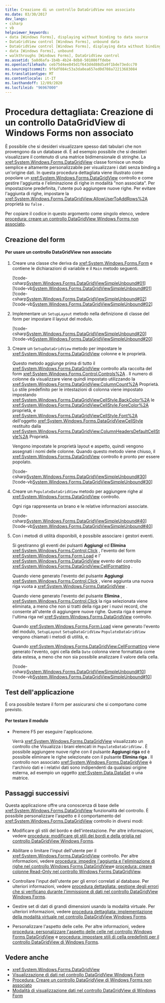 ```yaml
---
title: Creazione di un controllo DataGridView non associato
ms.date: 03/30/2017
dev_langs:
- csharp
- vb
helpviewer_keywords:
- data [Windows Forms], displaying without binding to data source
- DataGridView control [Windows Forms], unbound data
- DataGridView control [Windows Forms], displaying data without binding to a data source
- data [Windows Forms], unbound
- walkthroughs [Windows Forms], DataGridView control
ms.assetid: 5a8d6afa-1b4b-4b24-8db8-501086ffdebe
ms.openlocfilehash: ceb75d4ee845d1f643d4d88d5a9f1bde73edcc70
ms.sourcegitcommit: 9f6df084c53a3da0ea657ed0d708a72213683084
ms.translationtype: MT
ms.contentlocale: it-IT
ms.lasthandoff: 12/09/2020
ms.locfileid: "96967000"
---
```

# <a name="walkthrough-creating-an-unbound-windows-forms-datagridview-control"></a>Procedura dettagliata: Creazione di un controllo DataGridView di Windows Forms non associato
È possibile che si desideri visualizzare spesso dati tabulari che non provengono da un database di. È ad esempio possibile che si desideri visualizzare il contenuto di una matrice bidimensionale di stringhe. La <xref:System.Windows.Forms.DataGridView> classe fornisce un modo semplice e altamente personalizzabile per visualizzare i dati senza binding a un'origine dati. In questa procedura dettagliata viene illustrato come popolare un <xref:System.Windows.Forms.DataGridView> controllo e come gestire l'aggiunta e l'eliminazione di righe in modalità "non associata". Per impostazione predefinita, l'utente può aggiungere nuove righe. Per evitare l'aggiunta di righe, impostare la <xref:System.Windows.Forms.DataGridView.AllowUserToAddRows%2A> proprietà su `false` .  
  
 Per copiare il codice in questo argomento come singolo elenco, vedere [procedura: creare un controllo DataGridView Windows Forms non associato](how-to-create-an-unbound-windows-forms-datagridview-control.md).  
  
## <a name="creating-the-form"></a>Creazione del form  
  
#### <a name="to-use-an-unbound-datagridview-control"></a>Per usare un controllo DataGridView non associato  
  
1. Creare una classe che deriva da <xref:System.Windows.Forms.Form> e contiene le dichiarazioni di variabile e il `Main` metodo seguenti.  
  
     [!code-csharp[System.Windows.Forms.DataGridViewSimpleUnbound#01](~/samples/snippets/csharp/VS_Snippets_Winforms/System.Windows.Forms.DataGridViewSimpleUnbound/CS/simpleunbound.cs#01)]
     [!code-vb[System.Windows.Forms.DataGridViewSimpleUnbound#01](~/samples/snippets/visualbasic/VS_Snippets_Winforms/System.Windows.Forms.DataGridViewSimpleUnbound/VB/simpleunbound.vb#01)]  
    [!code-csharp[System.Windows.Forms.DataGridViewSimpleUnbound#02](~/samples/snippets/csharp/VS_Snippets_Winforms/System.Windows.Forms.DataGridViewSimpleUnbound/CS/simpleunbound.cs#02)]
    [!code-vb[System.Windows.Forms.DataGridViewSimpleUnbound#02](~/samples/snippets/visualbasic/VS_Snippets_Winforms/System.Windows.Forms.DataGridViewSimpleUnbound/VB/simpleunbound.vb#02)]  
  
2. Implementare un `SetupLayout` metodo nella definizione di classe del form per impostare il layout del modulo.  
  
     [!code-csharp[System.Windows.Forms.DataGridViewSimpleUnbound#20](~/samples/snippets/csharp/VS_Snippets_Winforms/System.Windows.Forms.DataGridViewSimpleUnbound/CS/simpleunbound.cs#20)]
     [!code-vb[System.Windows.Forms.DataGridViewSimpleUnbound#20](~/samples/snippets/visualbasic/VS_Snippets_Winforms/System.Windows.Forms.DataGridViewSimpleUnbound/VB/simpleunbound.vb#20)]  
  
3. Creare un `SetupDataGridView` metodo per impostare le <xref:System.Windows.Forms.DataGridView> colonne e le proprietà.  
  
     Questo metodo aggiunge prima di tutto il <xref:System.Windows.Forms.DataGridView> controllo alla raccolta del form <xref:System.Windows.Forms.Control.Controls%2A> . Il numero di colonne da visualizzare viene quindi impostato utilizzando la <xref:System.Windows.Forms.DataGridView.ColumnCount%2A> Proprietà. Lo stile predefinito per le intestazioni di colonna viene impostato impostando <xref:System.Windows.Forms.DataGridViewCellStyle.BackColor%2A> le <xref:System.Windows.Forms.DataGridViewCellStyle.ForeColor%2A> proprietà, e <xref:System.Windows.Forms.DataGridViewCellStyle.Font%2A> dell'oggetto <xref:System.Windows.Forms.DataGridViewCellStyle> restituito dalla <xref:System.Windows.Forms.DataGridView.ColumnHeadersDefaultCellStyle%2A> Proprietà.  
  
     Vengono impostate le proprietà layout e aspetto, quindi vengono assegnati i nomi delle colonne. Quando questo metodo viene chiuso, il <xref:System.Windows.Forms.DataGridView> controllo è pronto per essere popolato.  
  
     [!code-csharp[System.Windows.Forms.DataGridViewSimpleUnbound#30](~/samples/snippets/csharp/VS_Snippets_Winforms/System.Windows.Forms.DataGridViewSimpleUnbound/CS/simpleunbound.cs#30)]
     [!code-vb[System.Windows.Forms.DataGridViewSimpleUnbound#30](~/samples/snippets/visualbasic/VS_Snippets_Winforms/System.Windows.Forms.DataGridViewSimpleUnbound/VB/simpleunbound.vb#30)]  
  
4. Creare un `PopulateDataGridView` metodo per aggiungere righe al <xref:System.Windows.Forms.DataGridView> controllo.  
  
     Ogni riga rappresenta un brano e le relative informazioni associate.  
  
     [!code-csharp[System.Windows.Forms.DataGridViewSimpleUnbound#40](~/samples/snippets/csharp/VS_Snippets_Winforms/System.Windows.Forms.DataGridViewSimpleUnbound/CS/simpleunbound.cs#40)]
     [!code-vb[System.Windows.Forms.DataGridViewSimpleUnbound#40](~/samples/snippets/visualbasic/VS_Snippets_Winforms/System.Windows.Forms.DataGridViewSimpleUnbound/VB/simpleunbound.vb#40)]  
  
5. Con i metodi di utilità disponibili, è possibile associare i gestori eventi.  
  
     Si gestiranno gli eventi dei pulsanti **Aggiungi** ed **Elimina** <xref:System.Windows.Forms.Control.Click> , l'evento del form <xref:System.Windows.Forms.Form.Load> e l' <xref:System.Windows.Forms.DataGridView> evento del controllo <xref:System.Windows.Forms.DataGridView.CellFormatting> .  
  
     Quando viene generato l'evento del pulsante **Aggiungi** <xref:System.Windows.Forms.Control.Click> , viene aggiunta una nuova riga vuota a <xref:System.Windows.Forms.DataGridView> .  
  
     Quando viene generato l'evento del pulsante **Elimina** , <xref:System.Windows.Forms.Control.Click> la riga selezionata viene eliminata, a meno che non si tratti della riga per i nuovi record, che consente all'utente di aggiungere nuove righe. Questa riga è sempre l'ultima riga nel <xref:System.Windows.Forms.DataGridView> controllo.  
  
     Quando <xref:System.Windows.Forms.Form.Load> viene generato l'evento del modulo, `SetupLayout` `SetupDataGridView` `PopulateDataGridView` vengono chiamati i metodi di utilità, e.  
  
     Quando <xref:System.Windows.Forms.DataGridView.CellFormatting> viene generato l'evento, ogni cella della `Date` colonna viene formattata come data estesa, a meno che non sia possibile analizzare il valore della cella.  
  
     [!code-csharp[System.Windows.Forms.DataGridViewSimpleUnbound#10](~/samples/snippets/csharp/VS_Snippets_Winforms/System.Windows.Forms.DataGridViewSimpleUnbound/CS/simpleunbound.cs#10)]
     [!code-vb[System.Windows.Forms.DataGridViewSimpleUnbound#10](~/samples/snippets/visualbasic/VS_Snippets_Winforms/System.Windows.Forms.DataGridViewSimpleUnbound/VB/simpleunbound.vb#10)]  
  
## <a name="testing-the-application"></a>Test dell'applicazione  
 È ora possibile testare il form per assicurarsi che si comportano come previsto.  
  
#### <a name="to-test-the-form"></a>Per testare il modulo  
  
- Premere F5 per eseguire l'applicazione.  
  
     Verrà <xref:System.Windows.Forms.DataGridView> visualizzato un controllo che Visualizza i brani elencati in `PopulateDataGridView` . È possibile aggiungere nuove righe con il pulsante **Aggiungi riga** ed è possibile eliminare le righe selezionate con il pulsante **Elimina riga** . Il controllo non associato <xref:System.Windows.Forms.DataGridView> è l'archivio dati e i relativi dati sono indipendenti da qualsiasi origine esterna, ad esempio un oggetto <xref:System.Data.DataSet> o una matrice.  
  
## <a name="next-steps"></a>Passaggi successivi  
 Questa applicazione offre una conoscenza di base delle <xref:System.Windows.Forms.DataGridView> funzionalità del controllo. È possibile personalizzare l'aspetto e il comportamento del <xref:System.Windows.Forms.DataGridView> controllo in diversi modi:  
  
- Modificare gli stili del bordo e dell'intestazione. Per altre informazioni, vedere [procedura: modificare gli stili dei bordi e della griglia nel controllo DataGridView Windows Forms](change-the-border-and-gridline-styles-in-the-datagrid.md).  
  
- Abilitare o limitare l'input dell'utente per il <xref:System.Windows.Forms.DataGridView> controllo. Per altre informazioni, vedere [procedura: impedire l'aggiunta e l'eliminazione di righe nel controllo Windows Forms DataGridView](prevent-row-addition-and-deletion-datagridview.md)e [procedura: creare colonne Read-Only nel controllo Windows Forms DataGridView](how-to-make-columns-read-only-in-the-windows-forms-datagridview-control.md).  
  
- Controllare l'input dell'utente per gli errori correlati al database. Per ulteriori informazioni, vedere [procedura dettagliata: gestione degli errori che si verificano durante l'immissione di dati nel controllo DataGridView Windows Forms](handling-errors-that-occur-during-data-entry-in-the-datagrid.md).  
  
- Gestire set di dati di grandi dimensioni usando la modalità virtuale. Per ulteriori informazioni, vedere [procedura dettagliata: implementazione della modalità virtuale nel controllo DataGridView Windows Forms](implementing-virtual-mode-wf-datagridview-control.md).  
  
- Personalizzare l'aspetto delle celle. Per altre informazioni, vedere [procedura: personalizzare l'aspetto delle celle nel controllo Windows Forms DataGridView](customize-the-appearance-of-cells-in-the-datagrid.md) e [procedura: impostare stili di cella predefiniti per il controllo DataGridView di Windows Forms](how-to-set-default-cell-styles-for-the-windows-forms-datagridview-control.md).  
  
## <a name="see-also"></a>Vedere anche

- <xref:System.Windows.Forms.DataGridView>
- [Visualizzazione di dati nel controllo DataGridView Windows Form](displaying-data-in-the-windows-forms-datagridview-control.md)
- [Procedura: Creare un controllo DataGridView di Windows Forms non associato](how-to-create-an-unbound-windows-forms-datagridview-control.md)
- [Modalità di visualizzazione dati nel controllo DataGridView di Windows Form](data-display-modes-in-the-windows-forms-datagridview-control.md)
